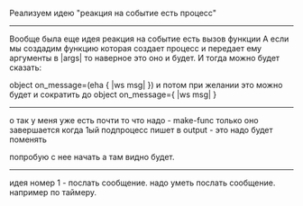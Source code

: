 Реализуем идею "реакция на событие есть процесс"

----
Вообще была еще идея реакция на событие есть вызов функции
А если мы создадим функцию которая создает процесс и передает ему аргументы в |args| то наверное это оно и будет.
И тогда можно будет сказать:

object on_message=(eha { |ws msg|
})
и потом при желании это можно будет и сократить до
object on_message={ |ws msg|
}

----
о так у меня уже есть почти то что надо - make-func
только оно завершается когда 1ый подпроцесс пишет в output - это надо будет поменять

попробую с нее начать а там видно будет.

-------
идея номер 1 - послать сообщение. надо уметь послать сообщение. например по таймеру.